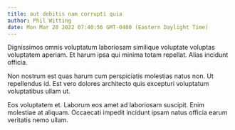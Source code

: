 ```yaml
---
title: aut debitis nam corrupti quia
author: Phil Witting
date: Mon Mar 28 2022 07:40:56 GMT-0400 (Eastern Daylight Time)
---
```

Dignissimos omnis voluptatum laboriosam similique voluptate voluptas voluptatem aperiam. Et harum ipsa qui minima totam repellat. Alias incidunt officia.

 Non nostrum est quas harum cum perspiciatis molestias natus non. Ut repellendus id. Est vero dolores architecto quis excepturi voluptatum voluptatibus ullam ut.

 Eos voluptatem et. Laborum eos amet ad laboriosam suscipit. Enim molestiae at aliquam. Occaecati impedit incidunt ipsam natus officia earum veritatis nemo ullam.